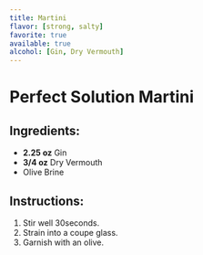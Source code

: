 ```yaml
---
title: Martini
flavor: [strong, salty]
favorite: true
available: true
alcohol: [Gin, Dry Vermouth]
---
```

# Perfect Solution Martini

## Ingredients:
- **2.25 oz** Gin
- **3/4 oz** Dry Vermouth
- Olive Brine

## Instructions:
1. Stir well 30seconds.
2. Strain into a coupe glass.
3. Garnish with an olive.


